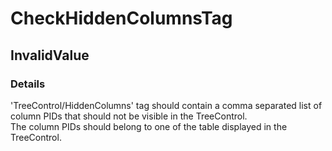 ﻿---  
uid: Validator_18_10_3  
---

# CheckHiddenColumnsTag

## InvalidValue

### Details

'TreeControl\/HiddenColumns' tag should contain a comma separated list of column PIDs that should not be visible in the TreeControl.  
The column PIDs should belong to one of the table displayed in the TreeControl.
